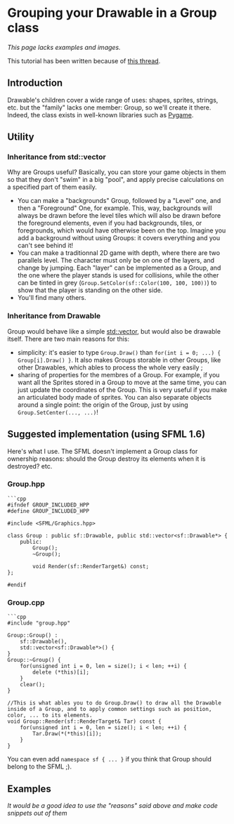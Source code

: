 # Grouping your Drawable in a Group class

_This page lacks examples and images._

This tutorial has been written because of [this thread](http://fr.sfml-dev.org/forums/index.php?topic=7719.new#new).

## Introduction

Drawable's children cover a wide range of uses: shapes, sprites, strings, etc. but the "family" lacks one member: Group, so we'll create it there. Indeed, the class exists in well-known libraries such as [Pygame](http://www.pygame.org/news.html).

## Utility

### Inheritance from std::vector

Why are Groups useful? Basically, you can store your game objects in them so that they don't "swim" in a big "pool", and apply precise calculations on a specified part of them easily.
* You can make a "backgrounds" Group, followed by a "Level" one, and then a "Foreground" One, for example. This, way, backgrounds will always be drawn before the level tiles which will also be drawn before the foreground elements, even if you had backgrounds, tiles, or foregrounds, which would have otherwise been on the top. Imagine you add a background without using Groups: it covers everything and you can't see behind it!
* You can make a traditionnal 2D game with depth, where there are two parallels level. The character must only be on one of the layers, and change by jumping. Each "layer" can be implemented as a Group, and the one where the player stands is used for collisions, while the other can be tinted in grey (`Group.SetColor(sf::Color(100, 100, 100))`) to show that the player is standing on the other side.
* You'll find many others.

### Inheritance from Drawable

Group would behave like a simple [std::vector](http://en.cppreference.com/w/cpp/container/vector), but would also be drawable itself. There are two main reasons for this:
* simplicity: it's easier to type `Group.Draw()` than `for(int i = 0; ...) { Group[i].Draw() }`. It also makes Groups storable in other Groups, like other Drawables, which ables to process the whole very easily ;
* sharing of properties for the membres of a Group. For example, if you want all the Sprites stored in a Group to move at the same time, you can just update the coordinates of the Group. This is very useful if you make an articulated body made of sprites. You can also separate objects around a single point: the origin of the Group, just by using `Group.SetCenter(..., ...)`!

## Suggested implementation (using SFML 1.6)

Here's what I use. The SFML doesn't implement a Group class for ownership reasons: should the Group destroy its elements when it is destroyed? etc.

### Group.hpp
	```cpp
	#ifndef GROUP_INCLUDED_HPP
	#define GROUP_INCLUDED_HPP

	#include <SFML/Graphics.hpp>

	class Group : public sf::Drawable, public std::vector<sf::Drawable*> {
		public:
			Group();
			~Group();

			void Render(sf::RenderTarget&) const;
	};

	#endif

### Group.cpp

	```cpp
	#include "group.hpp"

	Group::Group() :
		sf::Drawable(),
		std::vector<sf::Drawable*>() {
	}
	Group::~Group() {
		for(unsigned int i = 0, len = size(); i < len; ++i) {
			delete (*this)[i];
		}
		clear();
	}

	//This is what ables you to do Group.Draw() to draw all the Drawable inside of a Group, and to apply common settings such as position, color, ... to its elements.
	void Group::Render(sf::RenderTarget& Tar) const {
		for(unsigned int i = 0, len = size(); i < len; ++i) {
			Tar.Draw(*(*this)[i]);
		}
	}

You can even add `namespace sf { ... }` if you think that Group should belong to the SFML ;).

## Examples

_It would be a good idea to use the "reasons" said above and make code snippets out of them_